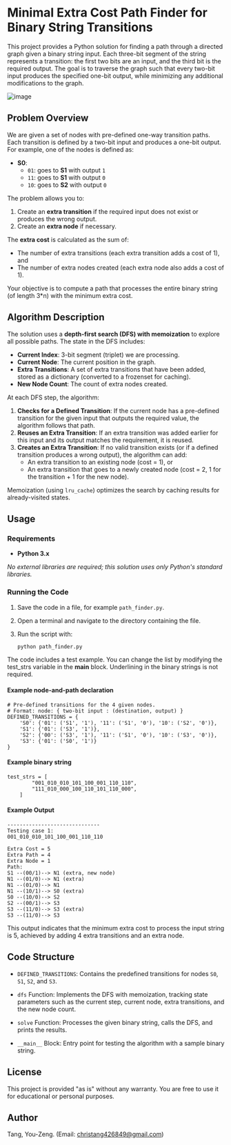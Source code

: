 # Minimal Extra Cost Path Finder for Binary String Transitions

This project provides a Python solution for finding a path through a directed graph given a binary string input. Each three-bit segment of the string represents a transition: the first two bits are an input, and the third bit is the required output. The goal is to traverse the graph such that every two-bit input produces the specified one-bit output, while minimizing any additional modifications to the graph.

![image](https://github.com/user-attachments/assets/f2b0b893-1b6e-4193-9084-f9c88243b8de)

## Problem Overview

We are given a set of nodes with pre-defined one-way transition paths. Each transition is defined by a two-bit input and produces a one-bit output. For example, one of the nodes is defined as:

- **S0**:
  - `01`: goes to **S1** with output `1`
  - `11`: goes to **S1** with output `0`
  - `10`: goes to **S2** with output `0`

The problem allows you to:
1. Create an **extra transition** if the required input does not exist or produces the wrong output.
2. Create an **extra node** if necessary.

The **extra cost** is calculated as the sum of:
- The number of extra transitions (each extra transition adds a cost of 1), and 
- The number of extra nodes created (each extra node also adds a cost of 1).

Your objective is to compute a path that processes the entire binary string (of length 3*n) with the minimum extra cost.

## Algorithm Description

The solution uses a **depth-first search (DFS) with memoization** to explore all possible paths. The state in the DFS includes:
- **Current Index**: 3-bit segment (triplet) we are processing.
- **Current Node**: The current position in the graph.
- **Extra Transitions**: A set of extra transitions that have been added, stored as a dictionary (converted to a frozenset for caching).
- **New Node Count**: The count of extra nodes created.

At each DFS step, the algorithm:
1. **Checks for a Defined Transition**: If the current node has a pre-defined transition for the given input that outputs the required value, the algorithm follows that path.
2. **Reuses an Extra Transition**: If an extra transition was added earlier for this input and its output matches the requirement, it is reused.
3. **Creates an Extra Transition**: If no valid transition exists (or if a defined transition produces a wrong output), the algorithm can add:
   - An extra transition to an existing node (cost = 1), or
   - An extra transition that goes to a newly created node (cost = 2, 1 for the transition + 1 for the new node).
  
Memoization (using `lru_cache`) optimizes the search by caching results for already-visited states.

## Usage

### Requirements
- **Python 3.x**

_No external libraries are required; this solution uses only Python's standard libraries._

### Running the Code
1. Save the code in a file, for example `path_finder.py`.
2. Open a terminal and navigate to the directory containing the file.
3. Run the script with:
   
   ```bash
   python path_finder.py
   
The code includes a test example. You can change the list by modifying the test_strs variable in the __main__ block. Underlining in the binary strings is not required.

#### Example node-and-path declaration
```python3
# Pre-defined transitions for the 4 given nodes.
# Format: node: { two-bit input : (destination, output) }
DEFINED_TRANSITIONS = {
    'S0': {'01': ('S1', '1'), '11': ('S1', '0'), '10': ('S2', '0')},
    'S1': {'01': ('S3', '1')},
    'S2': {'00': ('S3', '1'), '11': ('S1', '0'), '10': ('S3', '0')},
    'S3': {'01': ('S0', '1')}
}
```

#### Example binary string
```python3
test_strs = [
        "001_010_010_101_100_001_110_110",
        "111_010_000_100_110_101_110_000",
    ]
```

#### Example Output
```
------------------------------
Testing case 1:
001_010_010_101_100_001_110_110

Extra Cost = 5
Extra Path = 4
Extra Node = 1
Path:
S1 --(00/1)--> N1 (extra, new node)
N1 --(01/0)--> N1 (extra)
N1 --(01/0)--> N1
N1 --(10/1)--> S0 (extra)
S0 --(10/0)--> S2
S2 --(00/1)--> S3
S3 --(11/0)--> S3 (extra)
S3 --(11/0)--> S3
```
This output indicates that the minimum extra cost to process the input string is 5, achieved by adding 4 extra transitions and an extra node.

## Code Structure
- `DEFINED_TRANSITIONS`: Contains the predefined transitions for nodes `S0`, `S1`, `S2`, and `S3`.

- `dfs` Function: Implements the DFS with memoization, tracking state parameters such as the current step, current node, extra transitions, and the new node count.

- `solve` Function: Processes the given binary string, calls the DFS, and prints the results.

- `__main__` Block: Entry point for testing the algorithm with a sample binary string.

## License 
This project is provided "as is" without any warranty. You are free to use it for educational or personal purposes.

## Author
Tang, You-Zeng. (Email: christang426849@gmail.com)
